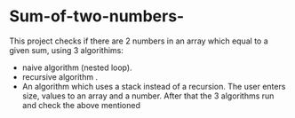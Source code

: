 # Sum-of-two-numbers-
This project checks if there are 2 numbers in an array which equal to a given sum, using 3 algorithims:
- naive algorithm (nested loop).
- recursive algorithm .
- An algorithm which uses a stack instead of a recursion.
The user enters size, values to an array and a number. After that the 3 algorithms run and check the above mentioned
